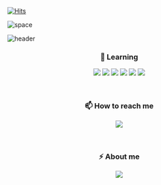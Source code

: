 [![Hits](https://hits.seeyoufarm.com/api/count/incr/badge.svg?url=https%3A%2F%2Fgithub.com%2Fyegri&count_bg=%233D51C8&title_bg=%23555555&icon=&icon_color=%23E7E7E7&title=hits&edge_flat=false)](https://hits.seeyoufarm.com)

![space](https://user-images.githubusercontent.com/113401733/191881229-822a31a1-280b-481c-a286-938f633b85d5.jpg)

![header](https://capsule-render.vercel.app/api?type=wave&color=0a0813&height=260&section=header&text=Yeeun%20Lee&fontSize=80&animation=fadeIn1.2s&fontColor=ffffff)


<h3 align="center"> 🌱 Learning  </h3>
<p align="center">
  <img src="https://img.shields.io/badge/html-E34F26?style=for-the-badge&logo=HTML5&logoColor=white">
  <img src="https://img.shields.io/badge/css-1572B6?style=for-the-badge&logo=CSS3&logoColor=white">
  <img src="https://img.shields.io/badge/javascript-F7DF1E?style=for-the-badge&logo=JavaScript&logoColor=white">
  <img src="https://img.shields.io/badge/jQuery-0769AD?style=for-the-badge&logo=jQuery&logoColor=white">
  <img src="https://img.shields.io/badge/Vue-4FC08D?style=for-the-badge&logo=Vue.js&logoColor=white">
<img src="https://img.shields.io/badge/React-61DAFB?style=for-the-badge&logo=React&logoColor=white">
</p>
<br>
<h3 align="center"> 📫 How to reach me </h3>
<p align="center"> <a href="mailto:exsilver305@gmail.com"><img src="https://img.shields.io/badge/Gmail-D0A9F5?style=flat-square&logo=Gmail&logoColor=white&link=mailto:wonjongah@gmail.com"/></a> </p>
<br>
<h3 align="center"> ⚡ About me </h3>
<p align="center"> <a href="https://01exsilver.tistory.com/"><img src="https://img.shields.io/badge/My tech blog-A9BCF5?style=flat-square&logo=GitHub Sponsors&logoColor=white&link=https://01exsilver.tistory.com/"/></a> </p>

<!--
**yegri/yegri** is a ✨ _special_ ✨ repository bec![Uploading github_readme.jpg…]()
ause its `README.md` (this file) appears on your GitHub profile.

Here are some ideas to get you started:

- 🔭 I’m currently working on ...
- 🌱 I’m currently learning ...
- 👯 I’m looking to collaborate on ...
- 🤔 I’m looking for help with ...
- 💬 Ask me about ...
- 📫 How to reach me: ...
- 😄 Pronouns: ...
- ⚡ Fun fact: ...
-->
